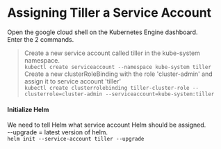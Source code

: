 # Assigning Tiller a Service Account
Open the google cloud shell on the Kubernetes Engine dashboard.  
Enter the 2 commands.  
> Create a new service account called tiller in the kube-system namespace.  
```kubectl create serviceaccount --namespace kube-system tiller```  
> Create a new clusterRoleBinding with the role 'cluster-admin' and assign it to service account 'tiller'  
```kubectl create clusterrolebinding tiller-cluster-role --clusterrole=cluster-admin --serviceaccount=kube-system:tiller```  
#### Initialize Helm
We need to tell Helm what service account Helm should be assigned.  
--upgrade = latest version of helm.  
```helm init --service-account tiller --upgrade```  
